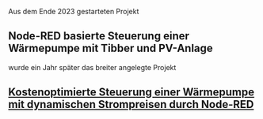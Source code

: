 Aus dem Ende 2023 gestarteten Projekt 

## Node-RED basierte Steuerung einer Wärmepumpe mit Tibber und PV-Anlage

wurde ein Jahr später das breiter angelegte Projekt 

## [Kostenoptimierte Steuerung einer Wärmepumpe mit dynamischen Strompreisen durch Node-RED](https://github.com/camueller/node-red-contrib-heatpump-dynamic-tariff)
